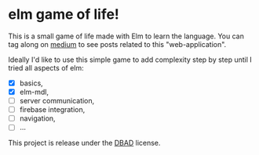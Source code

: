 # elm game of life!

This is a small game of life made with Elm to learn the language.
You can tag along on [medium](https://medium.com/@leojpod/) to see posts related to this "web-application".


Ideally I'd like to use this simple game to add complexity step by step until I tried all aspects of elm:

-   [x]  basics,
-   [x]  elm-mdl,
-   [ ]  server communication,
-   [ ]  firebase integration,
-   [ ]  navigation,
-   [ ]  ...

This project is release under the [DBAD](https://github.com/philsturgeon/dbad) license.
